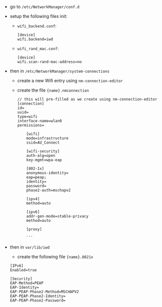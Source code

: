 - go to `/etc/NetworkManager/conf.d`
- setup the following files init:

  - `wifi_backend.conf`:
    ```
    [device]
    wifi.backend=iwd
    ```
  - `wifi_rand_mac.conf`:
    ```
    [device]
    wifi.scan-rand-mac-address=no
    ```

- then in `/etc/NetworkManager/system-connections`

  - create a new Wifi entry using `nm-connection-editor`
  - create the file `{name}.nmconnection`

    ````
    // this will pre-filled as we create using nm-connection-editor
    [connection]
    id=
    uuid=
    type=wifi
    interface-name=wlan0
    permissions=

        [wifi]
        mode=infrastructure
        ssid=AU_Connect

        [wifi-security]
        auth-alg=open
        key-mgmt=wpa-eap

        [802-1x]
        anonymous-identity=
        eap=peap;
        identity=
        password=
        phase2-auth=mschapv2

        [ipv4]
        method=auto

        [ipv6]
        addr-gen-mode=stable-privacy
        method=auto

        [proxy]

        ```
    ````

- then in `var/lib/iwd`

  - create the following file `{name}.8021x`

  ```
  [IPv6]
  Enabled=true

  [Security]
  EAP-Method=PEAP
  EAP-Identity=
  EAP-PEAP-Phase2-Method=MSCHAPV2
  EAP-PEAP-Phase2-Identity=
  EAP-PEAP-Phase2-Password=
  ```

